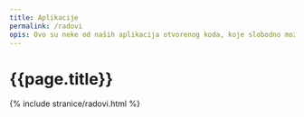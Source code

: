```yaml
---
title: Aplikacije
permalink: /radovi
opis: Ovo su neke od naših aplikacija otvorenog koda, koje slobodno možeš menjati.
---
```


# {{page.title}}

{% include stranice/radovi.html %}
